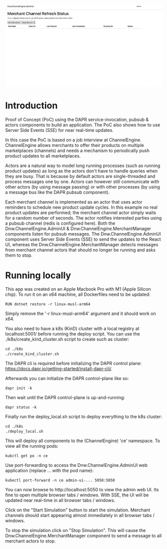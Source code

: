 ![](demo.gif)

# Introduction

Proof of Concept (PoC) using the DAPR service-invocation, pubsub & actors components to build an application. The PoC also shows how to use Server Side Events (SSE) for near real-time updates.

In this case the PoC is based on a job interview at ChannelEngine. ChannelEngine allows merchants to offer their products on multiple marketplaces (channels) and needs a mechanism to periodically push product updates to all marketplaces.

Actors are a natural way to model long running processes (such as running product updates) as long as the actors don't have to handle queries when they are busy. That is because by default actors are single-threaded and process messages one by one. Actors can however still communicate with other actors (by using message passing) or with other processes (by using a message bus like the DAPR pubsub component).

Each merchant channel is implemented as an actor that uses actor reminders to schedule new product update cycles. In this example no real product updates are performed; the merchant channel actor simply waits for a random number of seconds. The actor notifies interested parties using a pubsub channel (redis is configured here). Both the Dnw.ChannelEngine.AdminUI & Dnw.ChannelEngine.MerchantManager components listen for pubsub messages. The Dnw.ChannelEngine.AdminUI component uses Server Side Events (SSE) to send the updates to the React UI, whereas the Dnw.ChannelEngine.MerchantManager detects messages from merchant channel actors that should no longer be running and asks them to stop.       

# Running locally

This app was created on an Apple Macbook Pro with M1 (Apple Silicon chip). To run it on an x64 machine, all Dockerfiles need to be updated:

```shell
RUN dotnet restore -r linux-musl-arm64
```

Simply remove the '-r linux-musl-arm64' argument and it should work on x64.

You also need to have a k8s (KinD) cluster with a local registry at localhost:5001/ before running the deploy script. You can use the ./k8s/create_kind_cluster.sh script to create such as cluster:

```shell
cd ./k8s
./create_kind_cluster.sh
```

The DAPR cli is required before initializing the DAPR control plane: https://docs.dapr.io/getting-started/install-dapr-cli/.  

Afterwards you can initialize the DAPR control-plane like so:

```shell
dapr init -k
```

Then wait until the DAPR control-plane is up-and-running:

```shell
dapr status -k
```

Finally run the deploy_local.sh script to deploy everything to the k8s cluster:

```shell
cd ./k8s
./deploy_local.sh
```

This will deploy all components to the (ChannelEngine) 'ce' namespace. To view all the running pods:

```shell
kubctl get po -n ce
```

Use port-forwarding to access the Dnw.ChannelEngine.AdminUI web application (replace ... with the pod name):

```shell
kubectl port-forward -n ce admin-ui-... 5050:5050
```

You can now browse to http://localhost:5050 to view the admin web UI. Its fine to open multiple browser tabs / windows. With SSE, the UI will be updated near real-time in all browser tabs / windows. 

Click on the "Start Simulation" button to start the simulation. Merchant channels should start appearing almost immediately in all browser tabs / windows.

To stop the simulation click on "Stop Simulation". This will cause the Dnw.ChannelEngine.MerchantManager component to send a message to all merchant actors to stop.


